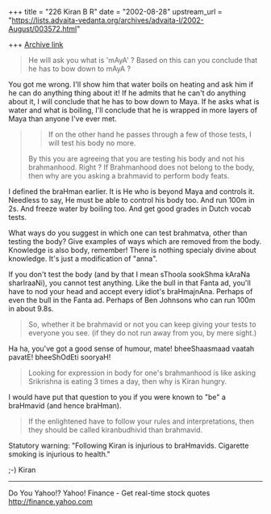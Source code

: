 +++
title = "226 Kiran B R"
date = "2002-08-28"
upstream_url = "https://lists.advaita-vedanta.org/archives/advaita-l/2002-August/003572.html"

+++
[Archive link](https://lists.advaita-vedanta.org/archives/advaita-l/2002-August/003572.html)

> He will ask you what is 'mAyA' ? Based on this can
> you
> conclude that he has to bow down to mAyA ?
>

You got me wrong. I'll show him that water boils on
heating and ask him if he can do anything thing about
it! If he admits that he can't do anything about it, I
will conclude that he has to bow down to Maya. If he
asks what is water and what is boiling, I'll conclude
that he is wrapped in more layers of Maya than anyone
I've ever met.


> >If on the other hand he passes through a few
> > of
> >  those tests, I will test his body no more.
>
> By this you are agreeing that you are testing his
> body
> and not his brahmanhood. Right ? If Brahmanhood does
> not belong to the body, then why are you asking a
> brahmavid to perform body feats.
>

I defined the braHman earlier. It is He who is beyond
Maya and controls it. Needless to say, He must be able
to control his body too. And run 100m in 2s. And
freeze water by boiling too. And get good grades in
Dutch vocab tests.

What ways do you suggest in which one can test
brahmatva, other than testing the body? Give examples
of ways which are removed from the body. Knowledge is
also body, remember! There is nothing specialy divine
about knowledge. It's just a modification of "anna".

If you don't test the body (and by that I mean sThoola
sookShma kAraNa sharIraaNi), you cannot test anything.
Like the bull in that Fanta ad, you'll have to nod
your head and accept every idiot's braHmajnAna.
Perhaps of even the bull in the Fanta ad. Perhaps of
Ben Johnsons who can run 100m in about 9.8s.



> So, whether it be brahmavid or not you can keep
> giving
> your tests to everyone you see. (if they do not run
> away from you, by mere sight.)
>

Ha ha, you've got a good sense of humour, mate!
bheeShaasmaad vaatah pavatE! bheeShOdEti sooryaH!


> Looking for expression in body for one's brahmanhood
> is like asking Srikrishna is eating 3 times a day,
> then why is Kiran hungry.
>

I would have put that question to you if you were
known to "be" a braHmavid (and hence braHman).

> If the enlightened have to follow your rules and
> interpretations, then they should be called
> kiranbudhivid than brahmavid.
>

Statutory warning: "Following Kiran is injurious to
braHmavids. Cigarette smoking is injurious to health."

;-)
Kiran

__________________________________________________
Do You Yahoo!?
Yahoo! Finance - Get real-time stock quotes
http://finance.yahoo.com

